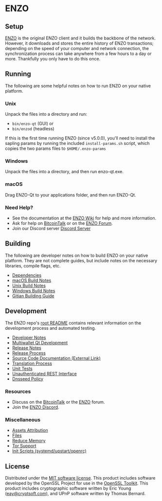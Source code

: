 ENZO
=============

Setup
---------------------
[ENZO](http://enzo.org/wallet) is the original ENZO client and it builds the backbone of the network. However, it downloads and stores the entire history of ENZO transactions; depending on the speed of your computer and network connection, the synchronization process can take anywhere from a few hours to a day or more. Thankfully you only have to do this once.

Running
---------------------
The following are some helpful notes on how to run ENZO on your native platform.

### Unix

Unpack the files into a directory and run:

- `bin/enzo-qt` (GUI) or
- `bin/enzod` (headless)

If this is the first time running ENZO (since v5.0.0), you'll need to install the sapling params by running the included `install-params.sh` script, which copies the two params files to `$HOME/.enzo-params`

### Windows

Unpack the files into a directory, and then run enzo-qt.exe.

### macOS

Drag ENZO-Qt to your applications folder, and then run ENZO-Qt.

### Need Help?

* See the documentation at the [ENZO Wiki](https://github.com/ENZO-Project/ENZO/wiki)
for help and more information.
* Ask for help on [BitcoinTalk](https://bitcointalk.org/index.php?topic=1262920.0) or on the [ENZO Forum](http://forum.enzo.org/).
* Join our Discord server [Discord Server](https://discord.enzo.org)

Building
---------------------
The following are developer notes on how to build ENZO on your native platform. They are not complete guides, but include notes on the necessary libraries, compile flags, etc.

- [Dependencies](dependencies.md)
- [macOS Build Notes](build-osx.md)
- [Unix Build Notes](build-unix.md)
- [Windows Build Notes](build-windows.md)
- [Gitian Building Guide](gitian-building.md)

Development
---------------------
The ENZO repo's [root README](/README.md) contains relevant information on the development process and automated testing.

- [Developer Notes](developer-notes.md)
- [Multiwallet Qt Development](multiwallet-qt.md)
- [Release Notes](release-notes.md)
- [Release Process](release-process.md)
- [Source Code Documentation (External Link)](https://www.fuzzbawls.pw/enzo/doxygen/)
- [Translation Process](translation_process.md)
- [Unit Tests](unit-tests.md)
- [Unauthenticated REST Interface](REST-interface.md)
- [Dnsseed Policy](dnsseed-policy.md)

### Resources
* Discuss on the [BitcoinTalk](https://bitcointalk.org/index.php?topic=1262920.0) or the [ENZO](http://forum.enzo.org/) forum.
* Join the [ENZO Discord](https://discord.enzo.org).

### Miscellaneous
- [Assets Attribution](assets-attribution.md)
- [Files](files.md)
- [Reduce Memory](reduce-memory.md)
- [Tor Support](tor.md)
- [Init Scripts (systemd/upstart/openrc)](init.md)

License
---------------------
Distributed under the [MIT software license](/COPYING).
This product includes software developed by the OpenSSL Project for use in the [OpenSSL Toolkit](https://www.openssl.org/). This product includes
cryptographic software written by Eric Young ([eay@cryptsoft.com](mailto:eay@cryptsoft.com)), and UPnP software written by Thomas Bernard.
